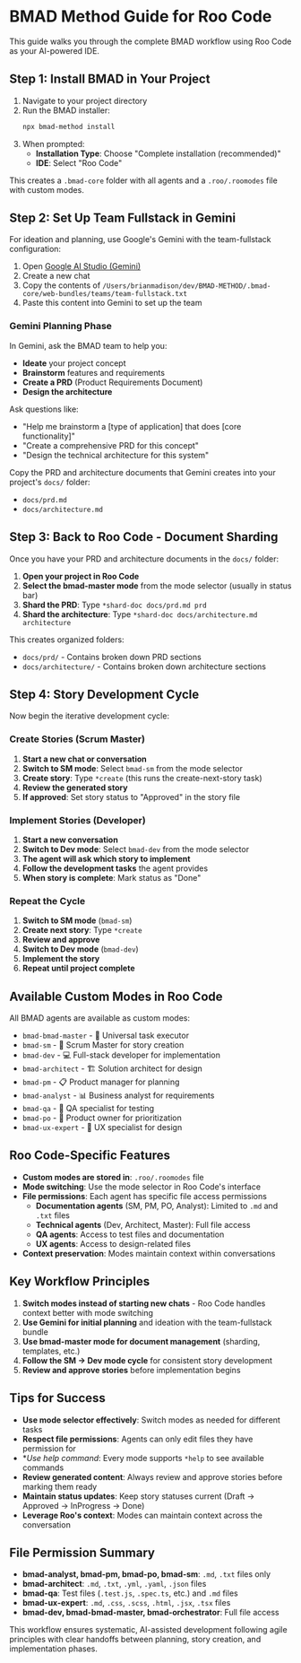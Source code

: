 # BMAD Method Guide for Roo Code

This guide walks you through the complete BMAD workflow using Roo Code as your AI-powered IDE.

## Step 1: Install BMAD in Your Project

1. Navigate to your project directory
2. Run the BMAD installer:
   ```bash
   npx bmad-method install
   ```
3. When prompted:
   - **Installation Type**: Choose "Complete installation (recommended)"
   - **IDE**: Select "Roo Code"

This creates a `.bmad-core` folder with all agents and a `.roo/.roomodes` file with custom modes.

## Step 2: Set Up Team Fullstack in Gemini

For ideation and planning, use Google's Gemini with the team-fullstack configuration:

1. Open [Google AI Studio (Gemini)](https://aistudio.google.com/)
2. Create a new chat
3. Copy the contents of `/Users/brianmadison/dev/BMAD-METHOD/.bmad-core/web-bundles/teams/team-fullstack.txt`
4. Paste this content into Gemini to set up the team

### Gemini Planning Phase

In Gemini, ask the BMAD team to help you:
- **Ideate** your project concept
- **Brainstorm** features and requirements  
- **Create a PRD** (Product Requirements Document)
- **Design the architecture**

Ask questions like:
- "Help me brainstorm a [type of application] that does [core functionality]"
- "Create a comprehensive PRD for this concept"
- "Design the technical architecture for this system"

Copy the PRD and architecture documents that Gemini creates into your project's `docs/` folder:
- `docs/prd.md`
- `docs/architecture.md`

## Step 3: Back to Roo Code - Document Sharding

Once you have your PRD and architecture documents in the `docs/` folder:

1. **Open your project in Roo Code**
2. **Select the bmad-master mode** from the mode selector (usually in status bar)
3. **Shard the PRD**: Type `*shard-doc docs/prd.md prd`
4. **Shard the architecture**: Type `*shard-doc docs/architecture.md architecture`

This creates organized folders:
- `docs/prd/` - Contains broken down PRD sections
- `docs/architecture/` - Contains broken down architecture sections

## Step 4: Story Development Cycle

Now begin the iterative development cycle:

### Create Stories (Scrum Master)
1. **Start a new chat or conversation**
2. **Switch to SM mode**: Select `bmad-sm` from the mode selector
3. **Create story**: Type `*create` (this runs the create-next-story task)
4. **Review the generated story**
5. **If approved**: Set story status to "Approved" in the story file

### Implement Stories (Developer)
1. **Start a new conversation**
2. **Switch to Dev mode**: Select `bmad-dev` from the mode selector
3. **The agent will ask which story to implement**
4. **Follow the development tasks** the agent provides
5. **When story is complete**: Mark status as "Done"

### Repeat the Cycle
1. **Switch to SM mode** (`bmad-sm`)
2. **Create next story**: Type `*create`
3. **Review and approve**
4. **Switch to Dev mode** (`bmad-dev`)
5. **Implement the story**
6. **Repeat until project complete**

## Available Custom Modes in Roo Code

All BMAD agents are available as custom modes:

- `bmad-bmad-master` - 🧙 Universal task executor
- `bmad-sm` - 🏃 Scrum Master for story creation
- `bmad-dev` - 💻 Full-stack developer for implementation
- `bmad-architect` - 🏗️ Solution architect for design
- `bmad-pm` - 📋 Product manager for planning
- `bmad-analyst` - 📊 Business analyst for requirements
- `bmad-qa` - 🧪 QA specialist for testing
- `bmad-po` - 🎯 Product owner for prioritization
- `bmad-ux-expert` - 🎨 UX specialist for design

## Roo Code-Specific Features

- **Custom modes are stored in**: `.roo/.roomodes` file
- **Mode switching**: Use the mode selector in Roo Code's interface
- **File permissions**: Each agent has specific file access permissions
  - **Documentation agents** (SM, PM, PO, Analyst): Limited to `.md` and `.txt` files
  - **Technical agents** (Dev, Architect, Master): Full file access
  - **QA agents**: Access to test files and documentation
  - **UX agents**: Access to design-related files
- **Context preservation**: Modes maintain context within conversations

## Key Workflow Principles

1. **Switch modes instead of starting new chats** - Roo Code handles context better with mode switching
2. **Use Gemini for initial planning** and ideation with the team-fullstack bundle
3. **Use bmad-master mode for document management** (sharding, templates, etc.)
4. **Follow the SM → Dev mode cycle** for consistent story development
5. **Review and approve stories** before implementation begins

## Tips for Success

- **Use mode selector effectively**: Switch modes as needed for different tasks
- **Respect file permissions**: Agents can only edit files they have permission for
- **Use *help command**: Every mode supports `*help` to see available commands
- **Review generated content**: Always review and approve stories before marking them ready
- **Maintain status updates**: Keep story statuses current (Draft → Approved → InProgress → Done)
- **Leverage Roo's context**: Modes can maintain context across the conversation

## File Permission Summary

- **bmad-analyst, bmad-pm, bmad-po, bmad-sm**: `.md`, `.txt` files only
- **bmad-architect**: `.md`, `.txt`, `.yml`, `.yaml`, `.json` files
- **bmad-qa**: Test files (`.test.js`, `.spec.ts`, etc.) and `.md` files
- **bmad-ux-expert**: `.md`, `.css`, `.scss`, `.html`, `.jsx`, `.tsx` files
- **bmad-dev, bmad-bmad-master, bmad-orchestrator**: Full file access

This workflow ensures systematic, AI-assisted development following agile principles with clear handoffs between planning, story creation, and implementation phases.